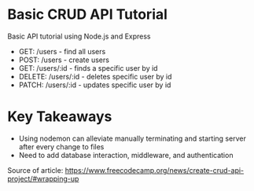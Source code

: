 # Basic CRUD API Tutorial 

Basic API tutorial using Node.js and Express
- GET: /users - find all users
- POST: /users - create users
- GET: /users/:id - finds a specific user by id
- DELETE: /users/:id - deletes specific user by id
- PATCH: /users/:id - updates specific user by id

# Key Takeaways
- Using nodemon can alleviate manually terminating and starting server after every change to files
- Need to add database interaction, middleware, and authentication 

Source of article: https://www.freecodecamp.org/news/create-crud-api-project/#wrapping-up

